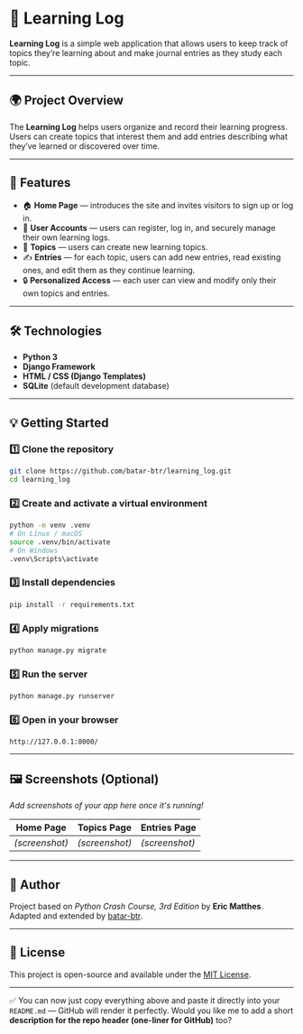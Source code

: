 # 🧠 Learning Log

**Learning Log** is a simple web application that allows users to keep track of topics they’re learning about and make journal entries as they study each topic.

---

## 🌍 Project Overview

The **Learning Log** helps users organize and record their learning progress.
Users can create topics that interest them and add entries describing what they’ve learned or discovered over time.

---

## 🚀 Features

- 🏠 **Home Page** — introduces the site and invites visitors to sign up or log in.
- 👤 **User Accounts** — users can register, log in, and securely manage their own learning logs.
- 🧾 **Topics** — users can create new learning topics.
- ✍️ **Entries** — for each topic, users can add new entries, read existing ones, and edit them as they continue learning.
- 🔒 **Personalized Access** — each user can view and modify only their own topics and entries.

---

## 🛠️ Technologies

- **Python 3**
- **Django Framework**
- **HTML / CSS (Django Templates)**
- **SQLite** (default development database)

---

## 💡 Getting Started

### 1️⃣ Clone the repository

```bash
git clone https://github.com/batar-btr/learning_log.git
cd learning_log
```

### 2️⃣ Create and activate a virtual environment

```bash
python -m venv .venv
# On Linux / macOS
source .venv/bin/activate
# On Windows
.venv\Scripts\activate
```

### 3️⃣ Install dependencies

```bash
pip install -r requirements.txt
```

### 4️⃣ Apply migrations

```bash
python manage.py migrate
```

### 5️⃣ Run the server

```bash
python manage.py runserver
```

### 6️⃣ Open in your browser

```
http://127.0.0.1:8000/
```

---

## 🖼️ Screenshots (Optional)

_Add screenshots of your app here once it's running!_

| Home Page      | Topics Page    | Entries Page   |
| -------------- | -------------- | -------------- |
| _(screenshot)_ | _(screenshot)_ | _(screenshot)_ |

---

## 🧩 Author

Project based on _Python Crash Course, 3rd Edition_ by **Eric Matthes**.
Adapted and extended by [batar-btr](https://github.com/batar-btr).

---

## 📜 License

This project is open-source and available under the [MIT License](LICENSE).

---

✅ You can now just copy everything above and paste it directly into your `README.md` — GitHub will render it perfectly.
Would you like me to add a short **description for the repo header (one-liner for GitHub)** too?

